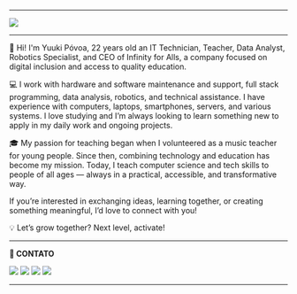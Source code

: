  * * * 

<img src="https://media.licdn.com/dms/image/v2/D4D16AQFIjCmDzYVoZA/profile-displaybackgroundimage-shrink_350_1400/B4DZiBJi4sHwAY-/0/1754513420664?e=1757548800&v=beta&t=VSIPBjljM09d0Tt1GJdtGzL8ry2rOJRqKbyvKKgmJQs">
 
 * * * 
🚀 Hi! I'm Yuuki Póvoa, 22 years old an IT Technician, Teacher, Data Analyst, Robotics Specialist, and CEO of Infinity for Alls, a company focused on digital inclusion and access to quality education.

💻 I work with hardware and software maintenance and support, full stack programming, data analysis, robotics, and technical assistance. I have experience with computers, laptops, smartphones, servers, and various systems. I love studying and I’m always looking to learn something new to apply in my daily work and ongoing projects.

🎓 My passion for teaching began when I volunteered as a music teacher for young people. Since then, combining technology and education has become my mission. Today, I teach computer science and tech skills to people of all ages — always in a practical, accessible, and transformative way.

If you’re interested in exchanging ideas, learning together, or creating something meaningful, I’d love to connect with you!

💡 Let’s grow together? Next level, activate!
 * * * 

**📱 CONTATO**  

<a href = "https://yuukipovoa.github.io/infinity.yuuki/"><img src="https://media.discordapp.net/attachments/710219392469958767/1358922519910027526/1.png?ex=6885f6f8&is=6884a578&hm=c2d38f6f802d9eecec58ed60d54a589d810b57b43a9a2fb70555c6d6bececbbb&=&format=webp&quality=lossless&width=251&height=63"></a> 
<a href = "https://www.linkedin.com/in/yuukipovoa/" target="_blank"><img src="https://media.discordapp.net/attachments/710219392469958767/1358922520492769351/3.png?ex=6885f6f8&is=6884a578&hm=47e955ab83fde8735e727207a1c4a6cb534fb963c4b577a34d844736bf762abf&=&format=webp&quality=lossless&width=251&height=63"></a>
<a href = "https://www.instagram.com/yuukip_tech/" target="_blank"><img src="https://media.discordapp.net/attachments/710219392469958767/1358922519217705080/4.png?ex=68947778&is=689325f8&hm=4197e673e76ae23c63ba719fb72242f844b198930b403f29531ff7c7f6708b0b&=&format=webp&quality=lossless&width=226&height=56"></a>
<a href = "mailto:yuukimolinapovoa33@gmail.com"><img src="https://media.discordapp.net/attachments/710219392469958767/1358922520186720388/2.png?ex=6885f6f8&is=6884a578&hm=f5a0107113a2f4eea4babb24989f6ef8467c2f151fc5acff07704a7aa1823da4&=&format=webp&quality=lossless&width=251&height=63"></a>

 
 * * *

